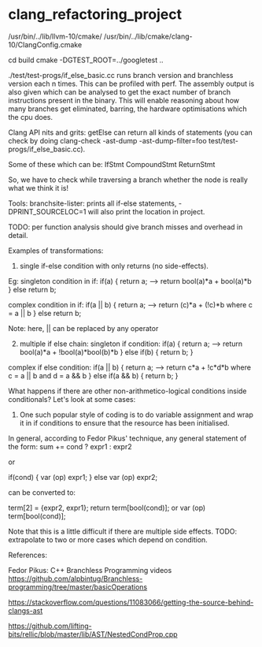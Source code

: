 # clang_refactoring_project

/usr/bin/../lib/llvm-10/cmake/
/usr/bin/../lib/cmake/clang-10/ClangConfig.cmake

cd build
cmake -DGTEST_ROOT=../googletest ..

./test/test-progs/if_else_basic.cc runs branch version and
branchless version each n times. This can be profiled with perf. The assembly output is also given which can be analysed to get the exact number of branch instructions present in the binary. This will enable reasoning about how many branches get eliminated, barring, the hardware optimisations which the cpu does.

Clang API nits and grits:
getElse can return all kinds of statements (you can check by doing clang-check -ast-dump -ast-dump-filter=foo test/test-progs/if_else_basic.cc).

Some of these which can be:
IfStmt
CompoundStmt
ReturnStmt

So, we have to check while traversing a branch whether the node is really what we think it is!

Tools:
branchsite-lister:
prints all if-else statements, -DPRINT_SOURCELOC=1 will also print the location in project.

TODO: per function analysis should give branch misses and overhead in detail.

Examples of transformations:
1. single if-else condition with only returns (no side-effects).

Eg:
singleton condition in if:
if(a) {
    return a;             -->           return bool(a)\*a + bool(a)*b
}
else return b;

complex condition in if:
if(a || b) {
    return a;             -->           return (c)\*a + (!c)*b where c = a || b
}
else return b;

Note: here, || can be replaced by any operator

2. multiple if else chain:
singleton if condition:
if(a) {
    return a;            -->            return bool(a)\*a + !bool(a)\*bool(b)*b
} else if(b) {
    return b;
}

complex if else condition:
if(a || b) {
    return a;           -->       return c\*a + !c\*d*b where c = a || b and d = a && b
} else if(a && b) {
    return b;
}

What happens if there are other non-arithmetico-logical conditions inside conditionals?
Let's look at some cases:

1. One such popular style of coding is to do variable assignment and wrap it in if conditions to ensure that the resource has been initialised.


In general, according to Fedor Pikus' technique, any general statement of the form:
sum += cond ? expr1 : expr2

or

if(cond) {
    var (op) expr1;
}
else var (op) expr2;

can be converted to:

term[2] = {expr2, expr1};
return term[bool(cond)];
or var (op) term[bool(cond)];

Note that this is a little difficult if there are multiple side effects.
TODO: extrapolate to two or more cases which depend on condition.

References:

Fedor Pikus: C++ Branchless Programming videos
https://github.com/alpbintug/Branchless-programming/tree/master/basicOperations

https://stackoverflow.com/questions/11083066/getting-the-source-behind-clangs-ast

https://github.com/lifting-bits/rellic/blob/master/lib/AST/NestedCondProp.cpp